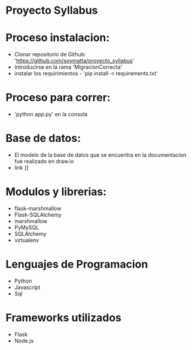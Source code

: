 # Proyecto Syllabus

# Proceso instalacion:

- Clonar repositorio de Github: 'https://github.com/soymatta/proyecto_syllabus'
- Introducirse en la rama 'MigracionCorrecta'
- instalar los requirimientos - 'pip install -r requirements.txt'

# Proceso para correr:

- 'python app.py' en la consola

# Base de datos:

- El modelo de la base de datos que se encuentra en la documentacion fue realizado en draw.io
- link []

# Modulos y librerias:

- flask-marshmallow
- Flask-SQLAlchemy
- marshmallow
- PyMySQL
- SQLAlchemy
- virtualenv

# Lenguajes de Programacion

- Python
- Javascript
- Sql

# Frameworks utilizados

- Flask
- Node.js
